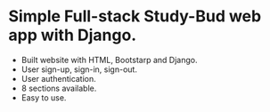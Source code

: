 # Simple Full-stack Study-Bud web app with Django.

- Built website with HTML, Bootstarp and Django.
- User sign-up, sign-in, sign-out.
- User authentication.
- 8 sections available.
- Easy to use.
